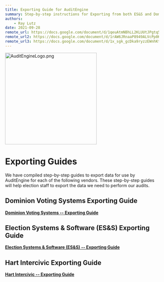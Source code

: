 ```yaml
---
title: Exporting Guide for AuditEngine
summary: Step-by-step instructions for Exporting from both ES&S and Dominion Voting Systems.
authors:
    - Ray Lutz
date: 2021-09-28
remote_url: https://docs.google.com/document/d/1qeuAtmNBhLL2KLUUtJPgtq5rzyjq1QTzBuaO4HlJwDY/edit?usp=sharing
remote_url2: https://docs.google.com/document/d/1rAW6JRnaaP8949ALVcPp0Kg5vd9gjfJVKjL7ZppB2oE/edit?usp=sharing
remote_url3: https://docs.google.com/document/d/1x_sgk_gcDka9ryzzEWnhKtdy2Z9CGnkzDWVU3r_fEpQ/edit?usp=sharing
---
```


<link rel="icon" type="image/x-icon" href="https://mapper.auditengine.org/assets/images/A.png">

<img src="https://copswiki.org/w/pub/Common/AuditEngine/AuditEngineLogo.png" alt="AuditEngineLogo.png" width='300' />



# Exporting Guides

We have compiled step-by-step guides to export data for use by AuditEngine for each of the following vendors. These step-by-step guides will help election staff to export the data we need to perform our audits.

## Dominion Voting Systems Exporting Guide

**[Dominion Voting Systems -- Exporting Guide](dom_exporting_guide.md)**

## Election Systems & Software (ES&S) Exporting Guide

**[Election Systems & Software (ES&S) -- Exporting Guide](ess_exporting_guide.md)**

## Hart Intercivic Exporting Guide

[**Hart Intercivic -- Exporting Guide**](hart_exporting_guide.md)





